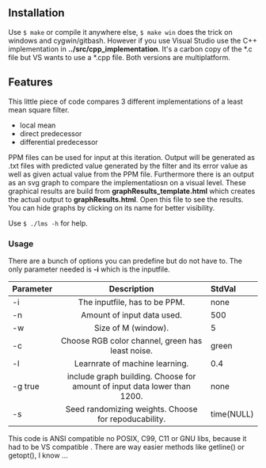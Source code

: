 ## Installation

Use `$ make` or compile it anywhere else, `$ make win` does the trick on windows and cygwin/gitbash.
However if you use Visual Studio use the C++ implementation in __../src/cpp_implementation__.
It's a carbon copy of the *.c file but VS wants to use a *.cpp file. Both versions are multiplatform.


## Features

This little piece of code compares 3 different implementations of a least mean square filter. 

+ local mean
+ direct predecessor
+ differential predecessor

PPM files can be used for input at this iteration. Output will be generated as .txt files with predicted value generated by the filter and its error value as well as given actual value from the PPM file. Furthermore there is an output as an svg graph to compare the implementatiosn on a visual level. These graphical results are build  from __graphResults_template.html__ which  creates the actual output to __graphResults.html__. Open this file to see the results.
You can hide graphs by clicking on its name for better visibility. 

Use `$ ./lms -h` for help.

### Usage

There are a bunch of options you can predefine but do not have to. The only parameter needed is __-i__ which is the inputfile.

| Parameter |      Description              | StdVal |
|:----------|:-----------------------------:|:-------|
| -i 	    | The inputfile, has to be PPM.  | none   |
| -n	    | Amount of input data used.     | 500    |
| -w        | Size of  M (window).     	    | 5      |
| -c        | Choose RGB color channel, green has least noise. | green  |
| -l        | Learnrate of machine learning.| 0.4    |
| -g true   | include graph building. Choose for amount of input data lower than 1200.| none|
| -s        | Seed randomizing weights. Choose for repoducability. | time(NULL)| 

This code is ANSI compatible no POSIX, C99, C11 or GNU libs, because it had to be VS compatible . There are way easier methods like getline() or getopt(), I know ...
